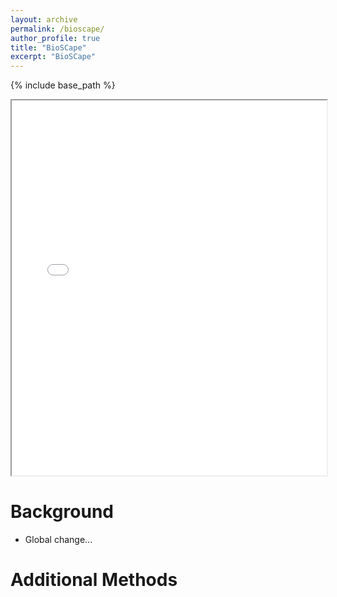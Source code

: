 ```yaml
---
layout: archive
permalink: /bioscape/
author_profile: true
title: "BioSCape"
excerpt: "BioSCape"
---
```


{% include base_path %}

<iframe src="/images/pdfs/AGU-2024-Poster.pdf" width="100%" height="600px">
    This browser does not support PDFs. Please <a href="/images/pdfs/AGU-2024-Poster.pdf">download the PDF</a>.
</iframe>

Background
======
* Global change...

Additional Methods
======


  

